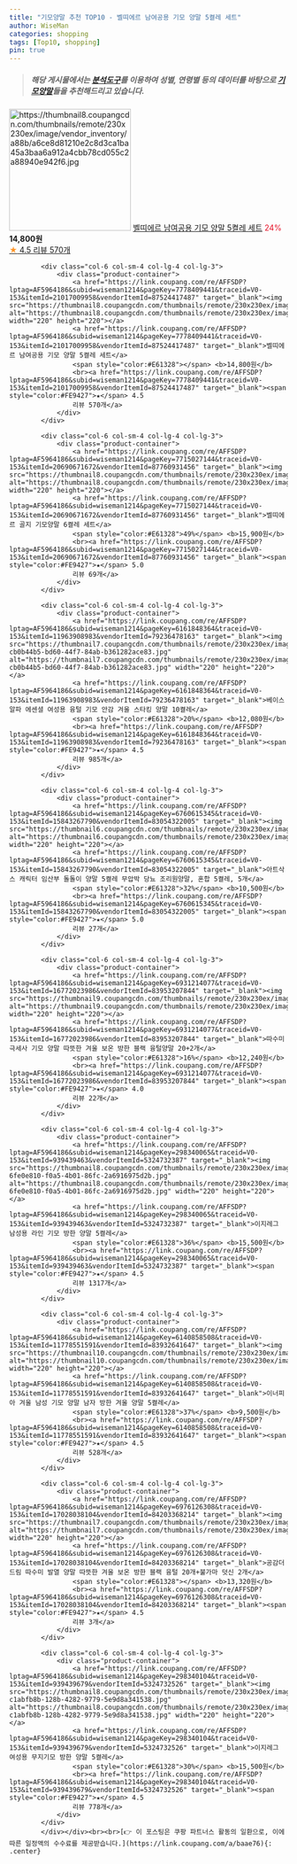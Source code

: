 ```yaml
---
title: "기모양말 추천 TOP10 - 벨띠에르 남여공용 기모 양말 5켤레 세트"
author: WiseMan
categories: shopping
tags: [Top10, shopping]
pin: true
---
```


> ##### 해당 게시물에서는 [**분석도구**](https://itemscout.io/)를 이용하여 **성별**, **연령별** 등의 데이터를 바탕으로 [**기모양말**](https://link.coupang.com/a/baae76)들을 추천해드리고 있습니다.
<div class="container"><div class="row">
            <div class="col-6 col-sm-4 col-lg-4 col-lg-3">
                <div class="product-container">
                    <a href="https://link.coupang.com/re/AFFSDP?lptag=AF5964186&subid=wiseman1214&pageKey=7778409441&traceid=V0-153&itemId=21017009958&vendorItemId=87524417487" target="_blank"><img src="https://thumbnail8.coupangcdn.com/thumbnails/remote/230x230ex/image/vendor_inventory/a88b/a6ce8d81210e2c8d3ca1ba45a3baa6a912a4cbb78cd055c2a88940e942f6.jpg" alt="https://thumbnail8.coupangcdn.com/thumbnails/remote/230x230ex/image/vendor_inventory/a88b/a6ce8d81210e2c8d3ca1ba45a3baa6a912a4cbb78cd055c2a88940e942f6.jpg" width="220" height="220"></a>
                    <a href="https://link.coupang.com/re/AFFSDP?lptag=AF5964186&subid=wiseman1214&pageKey=7778409441&traceid=V0-153&itemId=21017009958&vendorItemId=87524417487" target="_blank">벨띠에르 남여공용 기모 양말 5켤레 세트</a>
                    <span style="color:#E61328">24%</span> <b>14,800원</b>
                    <br><a href="https://link.coupang.com/re/AFFSDP?lptag=AF5964186&subid=wiseman1214&pageKey=7778409441&traceid=V0-153&itemId=21017009958&vendorItemId=87524417487" target="_blank"><span style="color:#FE9427">★</span> 4.5
                    리뷰 570개</a>
                </div>
            </div>
            
            <div class="col-6 col-sm-4 col-lg-4 col-lg-3">
                <div class="product-container">
                    <a href="https://link.coupang.com/re/AFFSDP?lptag=AF5964186&subid=wiseman1214&pageKey=7778409441&traceid=V0-153&itemId=21017009958&vendorItemId=87524417487" target="_blank"><img src="https://thumbnail8.coupangcdn.com/thumbnails/remote/230x230ex/image/vendor_inventory/a88b/a6ce8d81210e2c8d3ca1ba45a3baa6a912a4cbb78cd055c2a88940e942f6.jpg" alt="https://thumbnail8.coupangcdn.com/thumbnails/remote/230x230ex/image/vendor_inventory/a88b/a6ce8d81210e2c8d3ca1ba45a3baa6a912a4cbb78cd055c2a88940e942f6.jpg" width="220" height="220"></a>
                    <a href="https://link.coupang.com/re/AFFSDP?lptag=AF5964186&subid=wiseman1214&pageKey=7778409441&traceid=V0-153&itemId=21017009958&vendorItemId=87524417487" target="_blank">벨띠에르 남여공용 기모 양말 5켤레 세트</a>
                    <span style="color:#E61328"></span> <b>14,800원</b>
                    <br><a href="https://link.coupang.com/re/AFFSDP?lptag=AF5964186&subid=wiseman1214&pageKey=7778409441&traceid=V0-153&itemId=21017009958&vendorItemId=87524417487" target="_blank"><span style="color:#FE9427">★</span> 4.5
                    리뷰 570개</a>
                </div>
            </div>
            
            <div class="col-6 col-sm-4 col-lg-4 col-lg-3">
                <div class="product-container">
                    <a href="https://link.coupang.com/re/AFFSDP?lptag=AF5964186&subid=wiseman1214&pageKey=7715027144&traceid=V0-153&itemId=20690671672&vendorItemId=87760931456" target="_blank"><img src="https://thumbnail8.coupangcdn.com/thumbnails/remote/230x230ex/image/vendor_inventory/8303/bb72a762c126a2e41d250d638cff0655c699166f377a73a5a73fef3ce499.jpg" alt="https://thumbnail8.coupangcdn.com/thumbnails/remote/230x230ex/image/vendor_inventory/8303/bb72a762c126a2e41d250d638cff0655c699166f377a73a5a73fef3ce499.jpg" width="220" height="220"></a>
                    <a href="https://link.coupang.com/re/AFFSDP?lptag=AF5964186&subid=wiseman1214&pageKey=7715027144&traceid=V0-153&itemId=20690671672&vendorItemId=87760931456" target="_blank">벨띠에르 골지 기모양말 6켤레 세트</a>
                    <span style="color:#E61328">49%</span> <b>15,900원</b>
                    <br><a href="https://link.coupang.com/re/AFFSDP?lptag=AF5964186&subid=wiseman1214&pageKey=7715027144&traceid=V0-153&itemId=20690671672&vendorItemId=87760931456" target="_blank"><span style="color:#FE9427">★</span> 5.0
                    리뷰 69개</a>
                </div>
            </div>
            
            <div class="col-6 col-sm-4 col-lg-4 col-lg-3">
                <div class="product-container">
                    <a href="https://link.coupang.com/re/AFFSDP?lptag=AF5964186&subid=wiseman1214&pageKey=6161848364&traceid=V0-153&itemId=11963908983&vendorItemId=79236478163" target="_blank"><img src="https://thumbnail7.coupangcdn.com/thumbnails/remote/230x230ex/image/retail/images/8390488543261164-cb0b44b5-bd60-44f7-84ab-b361282ace83.jpg" alt="https://thumbnail7.coupangcdn.com/thumbnails/remote/230x230ex/image/retail/images/8390488543261164-cb0b44b5-bd60-44f7-84ab-b361282ace83.jpg" width="220" height="220"></a>
                    <a href="https://link.coupang.com/re/AFFSDP?lptag=AF5964186&subid=wiseman1214&pageKey=6161848364&traceid=V0-153&itemId=11963908983&vendorItemId=79236478163" target="_blank">베이스알파 에센셜 여성용 융털 기모 안감 겨울 스타킹 양말 10켤레</a>
                    <span style="color:#E61328">20%</span> <b>12,080원</b>
                    <br><a href="https://link.coupang.com/re/AFFSDP?lptag=AF5964186&subid=wiseman1214&pageKey=6161848364&traceid=V0-153&itemId=11963908983&vendorItemId=79236478163" target="_blank"><span style="color:#FE9427">★</span> 4.5
                    리뷰 985개</a>
                </div>
            </div>
            
            <div class="col-6 col-sm-4 col-lg-4 col-lg-3">
                <div class="product-container">
                    <a href="https://link.coupang.com/re/AFFSDP?lptag=AF5964186&subid=wiseman1214&pageKey=6760615345&traceid=V0-153&itemId=15843267790&vendorItemId=83054322005" target="_blank"><img src="https://thumbnail6.coupangcdn.com/thumbnails/remote/230x230ex/image/vendor_inventory/6ceb/dc607efbcaf5a371b68269c5b33ee405112907cc89486eb580cdedb6e810.jpg" alt="https://thumbnail6.coupangcdn.com/thumbnails/remote/230x230ex/image/vendor_inventory/6ceb/dc607efbcaf5a371b68269c5b33ee405112907cc89486eb580cdedb6e810.jpg" width="220" height="220"></a>
                    <a href="https://link.coupang.com/re/AFFSDP?lptag=AF5964186&subid=wiseman1214&pageKey=6760615345&traceid=V0-153&itemId=15843267790&vendorItemId=83054322005" target="_blank">아트삭스 캐릭터 임산부 돌돌이 양말 5켤레 무압박 당뇨 조리원양말, 혼합 5켤레, 5개</a>
                    <span style="color:#E61328">32%</span> <b>10,500원</b>
                    <br><a href="https://link.coupang.com/re/AFFSDP?lptag=AF5964186&subid=wiseman1214&pageKey=6760615345&traceid=V0-153&itemId=15843267790&vendorItemId=83054322005" target="_blank"><span style="color:#FE9427">★</span> 5.0
                    리뷰 27개</a>
                </div>
            </div>
            
            <div class="col-6 col-sm-4 col-lg-4 col-lg-3">
                <div class="product-container">
                    <a href="https://link.coupang.com/re/AFFSDP?lptag=AF5964186&subid=wiseman1214&pageKey=6931214077&traceid=V0-153&itemId=16772023986&vendorItemId=83953207844" target="_blank"><img src="https://thumbnail9.coupangcdn.com/thumbnails/remote/230x230ex/image/vendor_inventory/19ea/104394f4fc3195c22f122df824a98d98403b2fb1b94129172db539de6c47.jpg" alt="https://thumbnail9.coupangcdn.com/thumbnails/remote/230x230ex/image/vendor_inventory/19ea/104394f4fc3195c22f122df824a98d98403b2fb1b94129172db539de6c47.jpg" width="220" height="220"></a>
                    <a href="https://link.coupang.com/re/AFFSDP?lptag=AF5964186&subid=wiseman1214&pageKey=6931214077&traceid=V0-153&itemId=16772023986&vendorItemId=83953207844" target="_blank">따수미 극세사 기모 양말 따뜻한 겨울 보온 방한 블랙 융털양말 20+2개</a>
                    <span style="color:#E61328">16%</span> <b>12,240원</b>
                    <br><a href="https://link.coupang.com/re/AFFSDP?lptag=AF5964186&subid=wiseman1214&pageKey=6931214077&traceid=V0-153&itemId=16772023986&vendorItemId=83953207844" target="_blank"><span style="color:#FE9427">★</span> 4.0
                    리뷰 22개</a>
                </div>
            </div>
            
            <div class="col-6 col-sm-4 col-lg-4 col-lg-3">
                <div class="product-container">
                    <a href="https://link.coupang.com/re/AFFSDP?lptag=AF5964186&subid=wiseman1214&pageKey=298340065&traceid=V0-153&itemId=939439463&vendorItemId=5324732387" target="_blank"><img src="https://thumbnail8.coupangcdn.com/thumbnails/remote/230x230ex/image/retail/images/7119747718439520-6fe0e810-f0a5-4b01-86fc-2a6916975d2b.jpg" alt="https://thumbnail8.coupangcdn.com/thumbnails/remote/230x230ex/image/retail/images/7119747718439520-6fe0e810-f0a5-4b01-86fc-2a6916975d2b.jpg" width="220" height="220"></a>
                    <a href="https://link.coupang.com/re/AFFSDP?lptag=AF5964186&subid=wiseman1214&pageKey=298340065&traceid=V0-153&itemId=939439463&vendorItemId=5324732387" target="_blank">이지레그 남성용 라인 기모 방한 양말 5켤레</a>
                    <span style="color:#E61328">36%</span> <b>15,500원</b>
                    <br><a href="https://link.coupang.com/re/AFFSDP?lptag=AF5964186&subid=wiseman1214&pageKey=298340065&traceid=V0-153&itemId=939439463&vendorItemId=5324732387" target="_blank"><span style="color:#FE9427">★</span> 4.5
                    리뷰 1317개</a>
                </div>
            </div>
            
            <div class="col-6 col-sm-4 col-lg-4 col-lg-3">
                <div class="product-container">
                    <a href="https://link.coupang.com/re/AFFSDP?lptag=AF5964186&subid=wiseman1214&pageKey=6140858508&traceid=V0-153&itemId=11778551591&vendorItemId=83932641647" target="_blank"><img src="https://thumbnail10.coupangcdn.com/thumbnails/remote/230x230ex/image/vendor_inventory/c86d/32d697fbbcb2b57a8a689aec3dc3e0b000c16d828e14616b7a3974361944.jpg" alt="https://thumbnail10.coupangcdn.com/thumbnails/remote/230x230ex/image/vendor_inventory/c86d/32d697fbbcb2b57a8a689aec3dc3e0b000c16d828e14616b7a3974361944.jpg" width="220" height="220"></a>
                    <a href="https://link.coupang.com/re/AFFSDP?lptag=AF5964186&subid=wiseman1214&pageKey=6140858508&traceid=V0-153&itemId=11778551591&vendorItemId=83932641647" target="_blank">이너피아 겨울 남성 기모 양말 남자 방한 겨울 양말 5켤레</a>
                    <span style="color:#E61328">37%</span> <b>9,500원</b>
                    <br><a href="https://link.coupang.com/re/AFFSDP?lptag=AF5964186&subid=wiseman1214&pageKey=6140858508&traceid=V0-153&itemId=11778551591&vendorItemId=83932641647" target="_blank"><span style="color:#FE9427">★</span> 4.5
                    리뷰 528개</a>
                </div>
            </div>
            
            <div class="col-6 col-sm-4 col-lg-4 col-lg-3">
                <div class="product-container">
                    <a href="https://link.coupang.com/re/AFFSDP?lptag=AF5964186&subid=wiseman1214&pageKey=6976126308&traceid=V0-153&itemId=17028038104&vendorItemId=84203368214" target="_blank"><img src="https://thumbnail7.coupangcdn.com/thumbnails/remote/230x230ex/image/vendor_inventory/0782/ab81d6da7462de24c6ab565a79ab9d207bd297fd0b77e1c8fb1c9fe39f5d.jpg" alt="https://thumbnail7.coupangcdn.com/thumbnails/remote/230x230ex/image/vendor_inventory/0782/ab81d6da7462de24c6ab565a79ab9d207bd297fd0b77e1c8fb1c9fe39f5d.jpg" width="220" height="220"></a>
                    <a href="https://link.coupang.com/re/AFFSDP?lptag=AF5964186&subid=wiseman1214&pageKey=6976126308&traceid=V0-153&itemId=17028038104&vendorItemId=84203368214" target="_blank">공감더드림 따수미 발열 양말 따뜻한 겨울 보온 방한 블랙 융털 20개+불가마 덧신 2개</a>
                    <span style="color:#E61328"></span> <b>13,320원</b>
                    <br><a href="https://link.coupang.com/re/AFFSDP?lptag=AF5964186&subid=wiseman1214&pageKey=6976126308&traceid=V0-153&itemId=17028038104&vendorItemId=84203368214" target="_blank"><span style="color:#FE9427">★</span> 4.5
                    리뷰 3개</a>
                </div>
            </div>
            
            <div class="col-6 col-sm-4 col-lg-4 col-lg-3">
                <div class="product-container">
                    <a href="https://link.coupang.com/re/AFFSDP?lptag=AF5964186&subid=wiseman1214&pageKey=298340104&traceid=V0-153&itemId=939439679&vendorItemId=5324732526" target="_blank"><img src="https://thumbnail8.coupangcdn.com/thumbnails/remote/230x230ex/image/retail/images/3055733421606370-c1abfb8b-128b-4282-9779-5e9d8a341538.jpg" alt="https://thumbnail8.coupangcdn.com/thumbnails/remote/230x230ex/image/retail/images/3055733421606370-c1abfb8b-128b-4282-9779-5e9d8a341538.jpg" width="220" height="220"></a>
                    <a href="https://link.coupang.com/re/AFFSDP?lptag=AF5964186&subid=wiseman1214&pageKey=298340104&traceid=V0-153&itemId=939439679&vendorItemId=5324732526" target="_blank">이지레그 여성용 무지기모 방한 양말 5켤레</a>
                    <span style="color:#E61328">30%</span> <b>15,500원</b>
                    <br><a href="https://link.coupang.com/re/AFFSDP?lptag=AF5964186&subid=wiseman1214&pageKey=298340104&traceid=V0-153&itemId=939439679&vendorItemId=5324732526" target="_blank"><span style="color:#FE9427">★</span> 4.5
                    리뷰 778개</a>
                </div>
            </div>
            </div></div><br><br>[👉 이 포스팅은 쿠팡 파트너스 활동의 일환으로, 이에 따른 일정액의 수수료를 제공받습니다.](https://link.coupang.com/a/baae76){: .center}